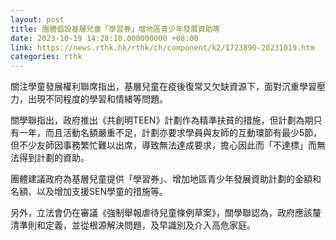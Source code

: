 ```yaml
---
layout: post
title: 團體倡設基層兒童「學習券」增地區青少年發展資助等
date: 2023-10-19 14:28:10.000000000 +08:00
link: https://news.rthk.hk/rthk/ch/component/k2/1723890-20231019.htm
categories: rthk
---
```


關注學童發展權利聯席指出，基層兒童在疫後復常又欠缺資源下，面對沉重學習壓力，出現不同程度的學習和情緒等問題。

關學聯指出，政府推出《共創明TEEN》計劃作為精準扶貧的措施，但計劃為期只有一年，而且活動名額嚴重不足，計劃亦要求學員與友師的互動環節有最少5節，但不少友師因事務繁忙難以出席，導致無法達成要求，擔心因此而「不達標」而無法得到計劃的資助。

團體建議政府為基層兒童提供「學習券」、增加地區青少年發展資助計劃的金額和名額、以及增加支援SEN學童的措施等。

另外，立法會仍在審議《強制舉報虐待兒童條例草案》，關學聯認為，政府應該釐清準則和定義，並從根源解決問題，及早識別及介入高危家庭。
